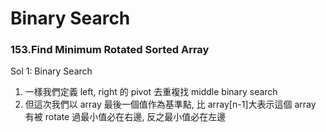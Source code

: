 # Binary Search

### 153.Find Minimum Rotated Sorted Array

Sol 1: Binary Search

1. 一樣我們定義 left, right 的 pivot 去重複找 middle binary search
2. 但這次我們以 array 最後一個值作為基準點, 比 array[n-1]大表示這個 array 有被 rotate 過最小值必在右邊, 反之最小值必在左邊
